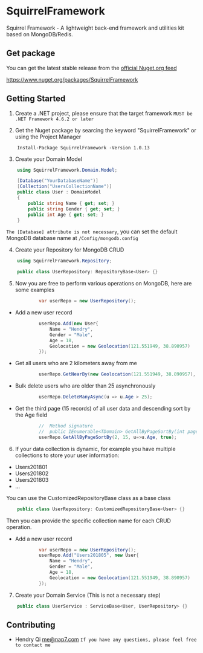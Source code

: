 SquirrelFramework
=================
Squirrel Framework - A lightweight back-end framework and utilities kit based on MongoDB/Redis.

Get package
------------
You can get the latest stable release from the [official Nuget.org feed](https://www.nuget.org/packages/SquirrelFramework)

https://www.nuget.org/packages/SquirrelFramework

## Getting Started
1. Create a .NET project, please ensure that the target framework `MUST be .NET Framework 4.6.2 or later`

2. Get the Nuget package by searcing the keyword "SquirrelFramework" or using the Project Manager
```Shell
    Install-Package SquirrelFramework -Version 1.0.13
```

3. Create your Domain Model
```C#
    using SquirrelFramework.Domain.Model;

    [Database("YourDatabaseName")]
    [Collection("UsersCollectionName")]
    public class User : DomainModel
    {
        public string Name { get; set; }
        public string Gender { get; set; }
        public int Age { get; set; }
    }
```
`The [Database] attribute is not necessary`, you can set the default MongoDB database name at `/Config/mongodb.config`

4. Create your Repository for MongoDB CRUD
```C#
    using SquirrelFramework.Repository;

    public class UserRepository: RepositoryBase<User> {}
```

5. Now you are free to perform various operations on MongoDB, here are some examples
```C#
            var userRepo = new UserRepository();
```

* Add a new user record
```C#
            userRepo.Add(new User{
                Name = "Hendry",
                Gender = "Male",
                Age = 18,
                Geolocation = new Geolocation(121.551949, 38.890957) 
            });
```

* Get all users who are 2 kilometers away from me
```C#
            userRepo.GetNearBy(new Geolocation(121.551949, 38.890957), 2000);
```

* Bulk delete users who are older than 25 asynchronously
```C#
            userRepo.DeleteManyAsync(u => u.Age > 25);
```

* Get the third page (15 records) of all user data and descending sort by the Age field 
```C#
            //  Method signature 
            //  public IEnumerable<TDomain> GetAllByPageSortBy(int pageIndex, int pageSize, Expression<Func<TDomain, object>> sortBy, bool isSortByDescending = false);
            userRepo.GetAllByPageSortBy(2, 15, u=>u.Age, true);
```

6. If your data collection is dynamic, for example you have multiple collections to store your user information:
* Users201801
* Users201802
* Users201803
* ...

You can use the CustomizedRepositoryBase class as a base class
```C#
    public class UserRepository: CustomizedRepositoryBase<User> {}
```
Then you can provide the specific collection name for each CRUD operation.

* Add a new user record
```C#
            var userRepo = new UserRepository();
            userRepo.Add("Users201805", new User{
                Name = "Hendry",
                Gender = "Male",
                Age = 18,
                Geolocation = new Geolocation(121.551949, 38.890957) 
            });
```

7. Create your Domain Service (This is not a necessary step)
```C#
    public class UserService : ServiceBase<User, UserRepository> {}
```

Contributing
------------

* Hendry Qi              me@nap7.com
`If you have any questions, please feel free to contact me`
